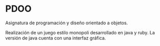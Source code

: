 # PDOO
Asignatura de programación y diseño orientado a objetos.

Realización de un juego estilo monopoli desarrollado en java y ruby. La versión de java cuenta con una interfaz gráfica.
